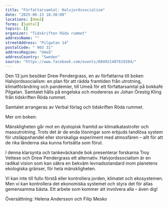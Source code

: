 ```yaml
---
title: "Författarsamtal: Halvjordssocialism"
date: "2025-06-13 18:30:00"
locations: [Umeå]
forms: [Samtal]
topics: []
organizer: "Tidskriften Röda rummet"
addressName: ""
streetAddress: "Pilgatan 14"
postalCode: " 903 31"
addressRegion: "Umeå"
addressCountry: "Sweden"
source: "https://www.facebook.com/events/684921487619284/"
---
```

Den 13 juni besöker Drew Pendergrass, en av författarna till boken Halvjordssocialism: en plan för att rädda framtiden från utrotning, klimatförändring och pandemier, till Umeå för ett författarsamtal på bokkafé Pilgatan. Samtalet hålls på engelska och modereras av Johan Örestig Kling från tidskriften Röda rummet.

Samtalet arrangeras av Verbal förlag och tidskriften Röda rummet.

Mer om boken:

Mänskligheten går mot en dystopisk framtid av klimatkatastrofer och massutrotning. Trots det är de enda lösningar som erbjuds tandlösa system för utsläppshandel eller storskaliga experiment med atmosfären – allt för att de rika länderna ska kunna fortsätta som förut.

I denna klarsynta och tankeväckande bok presenterar forskarna Troy Vettese och Drew Pendergrass ett alternativ. Halvjordssocialism är en radikal vision som kan säkra en bekväm levnadsstandard inom planetens ekologiska gränser, för hela mänskligheten.

Vi kan inte till fullo förstå eller kontrollera jorden, klimatet och ekosystemen. Men vi kan kontrollera det ekonomiska systemet och styra det för allas gemensamma bästa. Ett arbete som kommer att involvera alla – även dig!

Översättning: Helena Andersson och Filip Mesko 